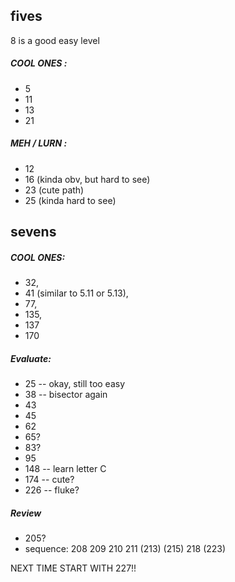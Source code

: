 ## fives

8 is a good easy level

##### COOL ONES : 
* 5
* 11
* 13
* 21

##### MEH / LURN : 
* 12
* 16 (kinda obv, but hard to see)
* 23 (cute path)
* 25 (kinda hard to see)

## sevens

##### COOL ONES:
* 32, 
* 41 (similar to 5.11 or 5.13), 
* 77, 
* 135, 
* 137
* 170

##### Evaluate:
* 25 -- okay, still too easy
* 38 -- bisector again
* 43
* 45
* 62
* 65?
* 83?
* 95
* 148 -- learn letter C
* 174 -- cute?
* 226 -- fluke?

##### Review
* 205?
* sequence: 208 209 210 211 (213) (215) 218 (223)

NEXT TIME START WITH 227!!